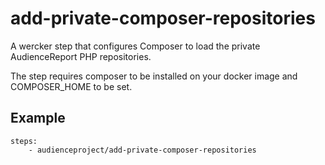 # add-private-composer-repositories
A wercker step that configures Composer to load the private AudienceReport PHP repositories.

The step requires composer to be installed on your docker image and COMPOSER_HOME to be set.

## Example

```
steps:
    - audienceproject/add-private-composer-repositories
```